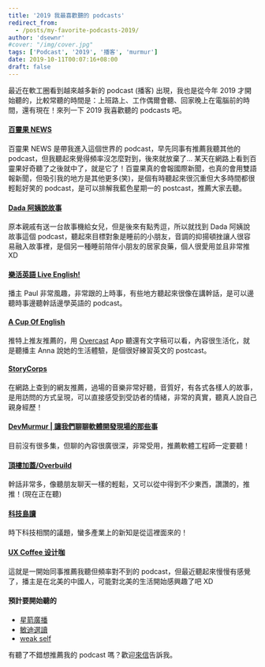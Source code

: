 ```yaml
---
title: '2019 我最喜歡聽的 podcasts'
redirect_from:
  - /posts/my-favorite-podcasts-2019/
author: 'dsewnr'
#cover: "/img/cover.jpg"
tags: ['Podcast', '2019', '播客', 'murmur']
date: 2019-10-11T00:07:16+08:00
draft: false
---
```


最近在軟工圈看到越來越多新的 podcast (播客) 出現，我也是從今年 2019 才開始聽的，比較常聽的時間是：上班路上、工作偶爾會聽、回家晚上在電腦前的時間，還有現在！來列一下 2019 我喜歡聽的 podcasts 吧。

#### [百靈果 NEWS](https://podcasts.apple.com/tw/podcast/%E7%99%BE%E9%9D%88%E6%9E%9Cnews/id1106847606)

百靈果 NEWS 是帶我進入這個世界的 podcast，早先同事有推薦我聽其他的 podcast，但我聽起來覺得頻率沒怎麼對到，後來就放棄了… 某天在網路上看到百靈果好奇聽了之後就中了，就是它了！百靈果真的會報國際新聞，也真的會用雙語報新聞，但吸引我的地方是其他更多(笑)，是個有時聽起來很沉重但大多時間都很輕鬆好笑的 podcast，是可以排解我藍色星期一的 postcast，推薦大家去聽。

#### [Dada 阿姨說故事](https://podcasts.apple.com/tw/podcast/dada%E9%98%BF%E5%A7%A8%E8%AA%AA%E6%95%85%E4%BA%8B/id1246243204)

原本親戚有送一台故事機給女兒，但是後來有點秀逗，所以就找到 Dada 阿姨說故事這個 podcast，聽起來目標對象是睡前的小朋友，音調的抑揚頓挫讓人很容易融入故事裡，是個另一種睡前陪伴小朋友的居家良藥，個人很愛用並且非常推 XD

#### [樂活英語 Live English!](https://podcasts.apple.com/tw/podcast/樂活英語-live-english/id1230054751)

播主 Paul 非常風趣，非常跟的上時事，有些地方聽起來很像在講幹話，是可以邊聽時事邊聽幹話邊學英語的 podcast。

#### [A Cup Of English](https://acupofenglish.libsyn.com/)

推特上推友推薦的，用 [Overcast](https://overcast.fm) App 聽還有文字稿可以看，內容很生活化，就是聽播主 Anna 說她的生活體驗，是個很好練習英文的 postcast。

#### [StoryCorps](https://storycorps.org/podcast/)

在網路上查到的網友推薦，過場的音樂非常好聽，音質好，有各式各樣人的故事，是用訪問的方式呈現，可以直接感受到受訪者的情緒，非常的真實，聽真人說自己親身經歷！

#### [DevMurmur | 讓我們聊聊軟體開發現場的那些事](https://podcasts.apple.com/us/podcast/devmurmur/id1476417103)

目前沒有很多集，但聊的內容很廣很深，非常受用，推薦軟體工程師一定要聽！

#### [頂樓加蓋/Overbuild](https://podcasts.apple.com/us/podcast/%E9%A0%82%E6%A8%93%E5%8A%A0%E8%93%8B-overbuild/id1477052010)

幹話非常多，像聽朋友聊天一樣的輕鬆，又可以從中得到不少東西，讚讚的，推推！(現在正在聽)

#### [科技島讀](https://podcasts.apple.com/tw/podcast/%E7%A7%91%E6%8A%80%E5%B3%B6%E8%AE%80/id1264391007)

時下科技相關的議題，蠻多產業上的新知是從這裡面來的！

#### [UX Coffee 设计咖](https://podcasts.apple.com/tw/podcast/ux-coffee-%E8%AE%BE%E8%AE%A1%E5%92%96/id1099551615)

這就是一開始同事推薦我聽但頻率對不到的 podcast，但最近聽起來慢慢有感覺了，播主是在北美的中國人，可能對北美的生活開始感興趣了吧 XD

#### 預計要開始聽的

- [星箭廣播](https://podcasts.apple.com/tw/podcast/%E6%98%9F%E7%AE%AD%E5%BB%A3%E6%92%AD/id1459758276)
- [敏迪選讀](https://podcasts.apple.com/us/podcast/%E6%95%8F%E8%BF%AA%E9%81%B8%E8%AE%80/id1475418379)
- [weak self](https://podcasts.apple.com/tw/podcast/weak-self/id1474108801)

有聽了不錯想推薦我的 podcast 嗎？歡迎[來信](mailto:hello@p3t.lu)告訴我。
